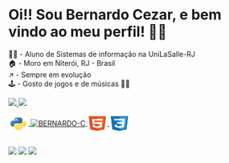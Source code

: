 # Oi!! Sou Bernardo Cezar, e bem vindo ao meu perfil! 🙂😉

👨‍💻 - Aluno de Sistemas de informação na UniLaSalle-RJ <br>
🏠 - Moro em Niterói, RJ - Brasil <br>
↗️ - Sempre em evolução <br>
🕹️ - Gosto de jogos e de músicas 🤘🏻

 <div>
  <a href="https://github.com/bercezar/github-readme-stats)">
  <img height="150em" src="https://github-readme-stats-git-masterrstaa-rickstaa.vercel.app/api/top-langs/?username=bercezar"/>
  <img height="150em" src="https://github-readme-stats.vercel.app/api/top-langs/?username=bercezar&layout=compact&theme=dracula"/>
</div>


<div style="display: inline_block"><br>
  <img align="center" alt="BERNARDO-Python" height="30" width="40" src="https://raw.githubusercontent.com/devicons/devicon/master/icons/python/python-original.svg">
  <img align="center" alt="BERNARDO-C" height="30" width="40" src="https://cdn.jsdelivr.net/gh/devicons/devicon/icons/c/c-original.svg" />        
  <img align="center" alt="BERNARDO-HTML" height="30" width="40" src="https://raw.githubusercontent.com/devicons/devicon/master/icons/html5/html5-original.svg">
  <img align="center" alt="BERNARDO-CSS" height="30" width="40" src="https://raw.githubusercontent.com/devicons/devicon/master/icons/css3/css3-original.svg">
</div><br>


<a href ="mailto:b.cezar1812@gmail.com"><img src="https://img.shields.io/badge/Gmail-D14836?style=for-the-badge&logo=gmail&logoColor=white" target="_blank"></a>
<a href="https://www.linkedin.com/in/bernardo-cezar-1a56a4293/" target="_blank"><img src="https://img.shields.io/badge/-LinkedIn-%230077B5?style=for-the-badge&logo=linkedin&logoColor=white" target="_blank"></a> 
<a href="https://instagram.com/ber_cezar" target="_blank"><img src="https://img.shields.io/badge/-Instagram-%23E4405F?style=for-the-badge&logo=instagram&logoColor=white" target="_blank"></a>

